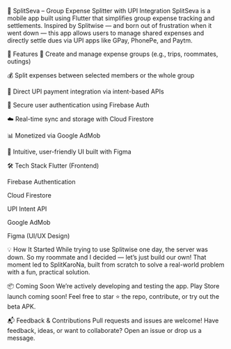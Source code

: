 📱 SplitSeva – Group Expense Splitter with UPI Integration
SplitSeva is a mobile app built using Flutter that simplifies group expense tracking and settlements. Inspired by Splitwise — and born out of frustration when it went down — this app allows users to manage shared expenses and directly settle dues via UPI apps like GPay, PhonePe, and Paytm.

🚀 Features
🔄 Create and manage expense groups (e.g., trips, roommates, outings)

💰 Split expenses between selected members or the whole group

📲 Direct UPI payment integration via intent-based APIs

🔐 Secure user authentication using Firebase Auth

☁️ Real-time sync and storage with Cloud Firestore

📊 Monetized via Google AdMob

🎨 Intuitive, user-friendly UI built with Figma

🛠️ Tech Stack
Flutter (Frontend)

Firebase Authentication

Cloud Firestore

UPI Intent API

Google AdMob

Figma (UI/UX Design)

💡 How It Started
While trying to use Splitwise one day, the server was down. So my roommate and I decided — let’s just build our own!
That moment led to SplitKaroNa, built from scratch to solve a real-world problem with a fun, practical solution.

📦 Coming Soon
We’re actively developing and testing the app. Play Store launch coming soon!
Feel free to star ⭐ the repo, contribute, or try out the beta APK.

📬 Feedback & Contributions
Pull requests and issues are welcome!
Have feedback, ideas, or want to collaborate? Open an issue or drop us a message.
